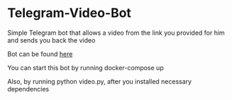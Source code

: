 # Telegram-Video-Bot

Simple Telegram bot that allows a video from the link you provided for him and sends you back the video

Bot can be found [here](https://t.me/ZecovBot)

You can start this bot by running docker-compose up

Also, by running python video.py, after you installed necessary dependencies
